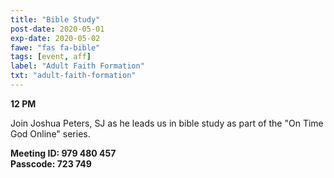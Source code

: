 ```yaml
---
title: "Bible Study"
post-date: 2020-05-01
exp-date: 2020-05-02
fawe: "fas fa-bible"
tags: [event, aff]
label: "Adult Faith Formation"
txt: "adult-faith-formation"
---
```

**12 PM**

Join Joshua Peters, SJ as he leads us in bible study as part of the "On Time God Online" series.

**Meeting ID: 979 480 457**
<br>
**Passcode: 723 749**